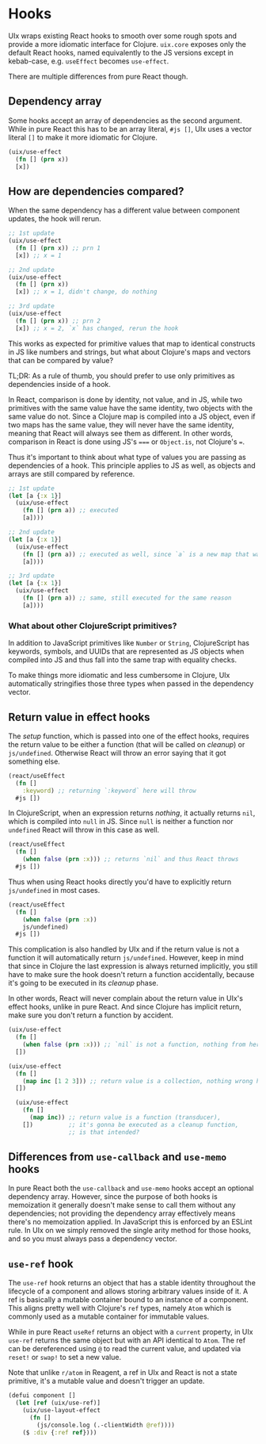 # Hooks

UIx wraps existing React hooks to smooth over some rough spots and provide a more idiomatic interface for Clojure. `uix.core` exposes only the default React hooks, named equivalently to the JS versions except in kebab-case, e.g. `useEffect` becomes `use-effect`.

There are multiple differences from pure React though.

## Dependency array

Some hooks accept an array of dependencies as the second argument. While in pure React this has to be an array literal, `#js []`, UIx uses a vector literal `[]` to make it more idiomatic for Clojure.

```clojure
(uix/use-effect
  (fn [] (prn x))
  [x])
```

## How are dependencies compared?

When the same dependency has a different value between component updates, the hook will rerun.

```clojure
;; 1st update
(uix/use-effect
  (fn [] (prn x)) ;; prn 1
  [x]) ;; x = 1

;; 2nd update
(uix/use-effect
  (fn [] (prn x))
  [x]) ;; x = 1, didn't change, do nothing

;; 3rd update
(uix/use-effect
  (fn [] (prn x)) ;; prn 2
  [x]) ;; x = 2, `x` has changed, rerun the hook
```

This works as expected for primitive values that map to identical constructs in JS like numbers and strings, but what about Clojure's maps and vectors that can be compared by value?

TL;DR: As a rule of thumb, you should prefer to use only primitives as dependencies inside of a hook.

In React, comparison is done by identity, not value, and in JS, while two primitives with the same value have the same identity, two objects with the same value do not. Since a Clojure map is compiled into a JS object, even if two maps has the same value, they will never have the same identity, meaning that React will always see them as different. In other words, comparison in React is done using JS's `===` or `Object.is`, not Clojure's `=`.

Thus it's important to think about what type of values you are passing as dependencies of a hook. This principle applies to JS as well, as objects and arrays are still compared by reference.

```clojure
;; 1st update
(let [a {:x 1}]
  (uix/use-effect
    (fn [] (prn a)) ;; executed
    [a])))

;; 2nd update
(let [a {:x 1}]
  (uix/use-effect
    (fn [] (prn a)) ;; executed as well, since `a` is a new map that was created during render
    [a])))

;; 3rd update
(let [a {:x 1}]
  (uix/use-effect
    (fn [] (prn a)) ;; same, still executed for the same reason
    [a])))
```

### What about other ClojureScript primitives?

In addition to JavaScript primitives like `Number` or `String`, ClojureScript has keywords, symbols, and UUIDs that are represented as JS objects when compiled into JS and thus fall into the same trap with equality checks.

To make things more idiomatic and less cumbersome in Clojure, UIx automatically stringifies those three types when passed in the dependency vector.

## Return value in effect hooks

The _setup_ function, which is passed into one of the effect hooks, requires the return value to be either a function (that will be called on _cleanup_) or `js/undefined`. Otherwise React will throw an error saying that it got something else.

```clojure
(react/useEffect
  (fn []
    :keyword) ;; returning `:keyword` here will throw
  #js [])
```

In ClojureScript, when an expression returns _nothing_, it actually returns `nil`, which is compiled into `null` in JS. Since `null` is neither a function nor `undefined` React will throw in this case as well.

```clojure
(react/useEffect
  (fn []
    (when false (prn :x))) ;; returns `nil` and thus React throws
  #js [])
```

Thus when using React hooks directly you'd have to explicitly return `js/undefined` in most cases.

```clojure
(react/useEffect
  (fn []
    (when false (prn :x))
    js/undefined)
  #js [])
```

This complication is also handled by UIx and if the return value is not a function it will automatically return `js/undefined`. However, keep in mind that since in Clojure the last expression is always returned implicitly, you still have to make sure the hook doesn't return a function accidentally, because it's going to be executed in its _cleanup_ phase.

In other words, React will never complain about the return value in UIx's effect hooks, unlike in pure React. And since Clojure has implicit return, make sure you don't return a function by accident.

```clojure
(uix/use-effect
  (fn []
    (when false (prn :x))) ;; `nil` is not a function, nothing from here
  [])

(uix/use-effect
  (fn []
    (map inc [1 2 3])) ;; return value is a collection, nothing wrong here either
  [])

  (uix/use-effect
    (fn []
      (map inc)) ;; return value is a function (transducer),
    [])          ;; it's gonna be executed as a cleanup function,
                 ;; is that intended?
```

## Differences from `use-callback` and `use-memo` hooks

In pure React both the `use-callback` and `use-memo` hooks accept an optional dependency array. However, since the purpose of both hooks is memoization it generally doesn't make sense to call them without any dependencies; not providing the dependency array effectively means there's no memoization applied. In JavaScript this is enforced by an ESLint rule. In UIx on we simply removed the single arity method for those hooks, and so you must always pass a dependency vector.

## `use-ref` hook

The `use-ref` hook returns an object that has a stable identity throughout the lifecycle of a component and allows storing arbitrary values inside of it. A ref is basically a mutable container bound to an instance of a component. This aligns pretty well with Clojure's `ref` types, namely `Atom` which is commonly used as a mutable container for immutable values.

While in pure React `useRef` returns an object with a `current` property, in UIx `use-ref` returns the same object but with an API identical to `Atom`. The ref can be dereferenced using `@` to read the current value, and updated via `reset!` or `swap!` to set a new value.

Note that unlike `r/atom` in Reagent, a ref in UIx and React is not a state primitive, it's a mutable value and doesn't trigger an update.

```clojure
(defui component []
  (let [ref (uix/use-ref)]
    (uix/use-layout-effect
      (fn []
        (js/console.log (.-clientWidth @ref))))
    ($ :div {:ref ref})))
```
